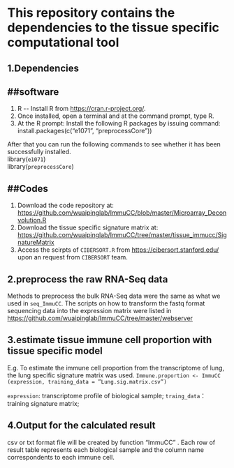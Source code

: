 This repository contains the dependencies to the tissue specific computational tool
=============

1.Dependencies
--------------
##software
---------
1.	R -- Install R from https://cran.r-project.org/.
2.	Once installed, open a terminal and at the command prompt, type R.
3.	At the R prompt: Install the following R packages by issuing command:
install.packages(c(“e1071”, “preprocessCore”))  

After that you can run the following commands to see whether it has been successfully installed.                       
 library(`e1071`)        
 library(`preprocessCore`) 
 
##Codes
----------------
1.	Download the code repository at: https://github.com/wuaipinglab/ImmuCC/blob/master/Microarray_Deconvolution.R
2.	Download the tissue specific signature matrix at: https://github.com/wuaipinglab/ImmuCC/tree/master/tissue_immucc/SignatureMatrix
3.	Access the scirpts of `CIBERSORT.R` from https://cibersort.stanford.edu/ upon an request from `CIBERSORT` team.

2.preprocess the raw RNA-Seq data
------------------------------------
Methods to preprocess the bulk RNA-Seq data were the same as what we used in `seq_ImmuCC`. The scripts on how to transform the fastq format sequencing data into the expression matrix were listed in https://github.com/wuaipinglab/ImmuCC/tree/master/webserver

3.estimate tissue immune cell proportion with tissue specific model
------------------------------------------------------------------------------
E.g. To estimate the immune cell proportion from the transcriptome of lung, the lung specific signature matrix was used.
`Immune.proportion <- ImmuCC (expression, training_data = ”Lung.sig.matrix.csv”)`

`expression`: transcriptome profile of biological sample;
`traing_data`： training signature matrix;

4.Output for the calculated result
--------
csv or txt format file will be created by function “ImmuCC” . Each row of result table represents each biological sample and the column name correspondents to each immune cell. 
